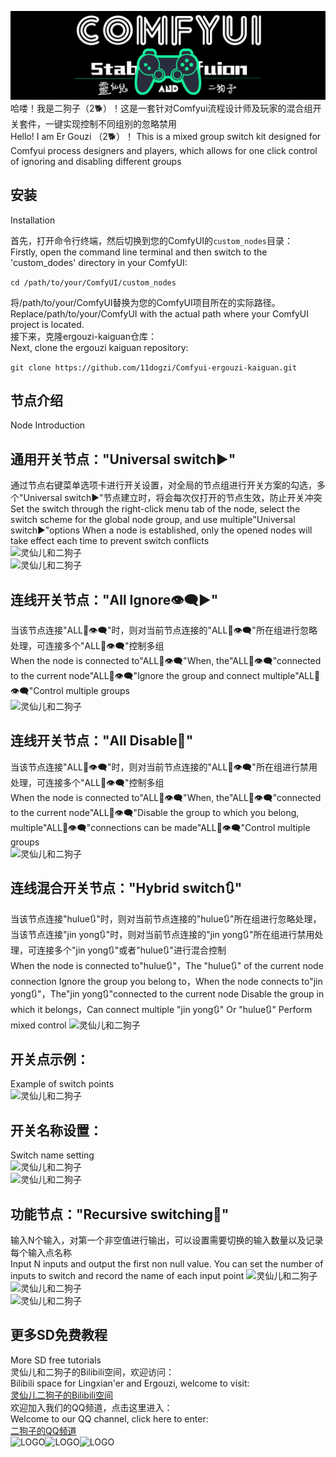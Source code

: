 ![灵仙儿和二狗子](docs/LOGO2.png "LOGO2")
哈喽！我是二狗子（2🐕）！这是一套针对Comfyui流程设计师及玩家的混合组开关套件，一键实现控制不同组别的忽略禁用   
Hello! I am Er Gouzi （2🐕）！ This is a mixed group switch kit designed for Comfyui process designers and players, which allows for one click control of ignoring and disabling different groups

## 安装
Installation

首先，打开命令行终端，然后切换到您的ComfyUI的`custom_nodes`目录：   
Firstly, open the command line terminal and then switch to the 'custom_dodes' directory in your ComfyUI:   

```cd /path/to/your/ComfyUI/custom_nodes```

将/path/to/your/ComfyUI替换为您的ComfyUI项目所在的实际路径。   
Replace/path/to/your/ComfyUI with the actual path where your ComfyUI project is located.   
接下来，克隆ergouzi-kaiguan仓库：   
Next, clone the ergouzi kaiguan repository:   

```git clone https://github.com/11dogzi/Comfyui-ergouzi-kaiguan.git```

## 节点介绍
Node Introduction
## 通用开关节点："Universal switch▶️"    
通过节点右键菜单选项卡进行开关设置，对全局的节点组进行开关方案的勾选，多个"Universal switch▶️"节点建立时，将会每次仅打开的节点生效，防止开关冲突   
Set the switch through the right-click menu tab of the node, select the switch scheme for the global node group, and use multiple"Universal switch▶️"options When a node is established, only the opened nodes will take effect each time to prevent switch conflicts    
![灵仙儿和二狗子](docs/全局开关.png "全局开关")    
![灵仙儿和二狗子](docs/全局开关1.png "全局开关1")    

## 连线开关节点："All Ignore👁️‍🗨️▶️"    
当该节点连接"ALL🚫👁️‍🗨️"时，则对当前节点连接的"ALL🚫👁️‍🗨️"所在组进行忽略处理，可连接多个"ALL🚫👁️‍🗨️"控制多组    
When the node is connected to"ALL🚫👁️‍🗨️"When, the"ALL🚫👁️‍🗨️"connected to the current node"ALL🚫👁️‍🗨️"Ignore the group and connect multiple"ALL🚫👁️‍🗨️"Control multiple groups    
![灵仙儿和二狗子](docs/连线忽略.png "连线忽略")       

## 连线开关节点："All Disable🚫"    
当该节点连接"ALL🚫👁️‍🗨️"时，则对当前节点连接的"ALL🚫👁️‍🗨️"所在组进行禁用处理，可连接多个"ALL🚫👁️‍🗨️"控制多组    
When the node is connected to"ALL🚫👁️‍🗨️"When, the"ALL🚫👁️‍🗨️"connected to the current node"ALL🚫👁️‍🗨️"Disable the group to which you belong, multiple"ALL🚫👁️‍🗨️"connections can be made"ALL🚫👁️‍🗨️"Control multiple groups    
![灵仙儿和二狗子](docs/连线禁用.png "连线禁用")    

## 连线混合开关节点："Hybrid switch🔃"    
当该节点连接"hulue🔃"时，则对当前节点连接的"hulue🔃"所在组进行忽略处理，当该节点连接"jin yong🔃"时，则对当前节点连接的"jin yong🔃"所在组进行禁用处理，可连接多个"jin yong🔃"或者"hulue🔃"进行混合控制    
When the node is connected to"hulue🔃"，The "hulue🔃" of the current node connection Ignore the group you belong to，When the node connects to"jin yong🔃"，The"jin yong🔃"connected to the current node Disable the group in which it belongs，Can connect multiple "jin yong🔃" Or "hulue🔃" Perform mixed control
![灵仙儿和二狗子](docs/连线混合.png "连线混合")     

## 开关点示例： 
Example of switch points    
![灵仙儿和二狗子](docs/开关点.png "开关点")   

## 开关名称设置：    
Switch name setting    
![灵仙儿和二狗子](docs/连线式开关.png "连线式开关")    
![灵仙儿和二狗子](docs/开关名称修改.png "开关名称修改")    

## 功能节点："Recursive switching🔀"    
输入N个输入，对第一个非空值进行输出，可以设置需要切换的输入数量以及记录每个输入点名称    
Input N inputs and output the first non null value. You can set the number of inputs to switch and record the name of each input point
![灵仙儿和二狗子](docs/任意切换.png "任意切换")    
![灵仙儿和二狗子](docs/任意切换1.png "任意切换1")    
![灵仙儿和二狗子](docs/任意切换3.png "任意切换3")    


## 更多SD免费教程
More SD free tutorials   
灵仙儿和二狗子的Bilibili空间，欢迎访问：   
Bilibili space for Lingxian'er and Ergouzi, welcome to visit:   
[灵仙儿二狗子的Bilibili空间](https://space.bilibili.com/19723588?spm_id_from=333.1007.0.0)   
欢迎加入我们的QQ频道，点击这里进入：   
Welcome to our QQ channel, click here to enter:   
[二狗子的QQ频道](https://pd.qq.com/s/3d9ys5wpr)   
![LOGO](docs/LOGO1.png "LOGO1")![LOGO](docs/LOGO1.png "LOGO1")![LOGO](docs/LOGO1.png "LOGO1") 


















